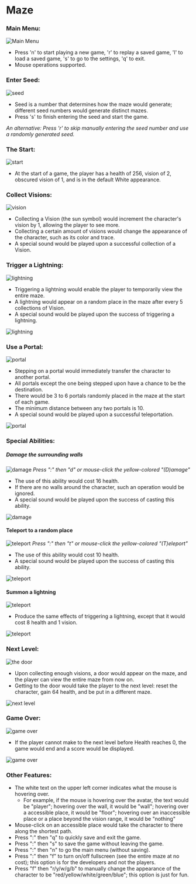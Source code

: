 # Maze

### Main Menu:
![Main Menu](https://github.com/alexxuyaowen/maze/blob/master/Maze/Demo/main.PNG)
- Press 'n' to start playing a new game, 'r' to replay a saved game, 'l' to load a saved game, 's' to go to the settings, 'q' to exit.
- Mouse operations supported.

### Enter Seed:
![seed](https://github.com/alexxuyaowen/maze/blob/master/Maze/Demo/seed.PNG)
- Seed is a number that determines how the maze would generate; different seed numbers would generate distinct mazes.
- Press 's' to finish entering the seed and start the game.

*An alternative: Press 'r' to skip manually entering the seed number and use a randomly generated seed.*

### The Start:
![start](https://github.com/alexxuyaowen/maze/blob/master/Maze/Demo/start.PNG)
- At the start of a game, the player has a health of 256, vision of 2, obscured vision of 1, and is in the default White appearance.

### Collect Visions:
![vision](https://github.com/alexxuyaowen/maze/blob/master/Maze/Demo/vision.PNG)
- Collecting a Vision (the sun symbol) would increment the character's vision by 1, allowing the player to see more.
- Collecting a certain amount of visions would change the appearance of the character, such as its color and trace.
- A special sound would be played upon a successful collection of a Vision.

### Trigger a Lightning:
![lightning](https://github.com/alexxuyaowen/maze/blob/master/Maze/Demo/l0.PNG)
- Triggering a lightning would enable the player to temporarily view the entire maze.
- A lightning would appear on a random place in the maze after every 5 collections of Vision.
- A special sound would be played upon the success of triggering a lightning.

![lightning](https://github.com/alexxuyaowen/maze/blob/master/Maze/Demo/l1.PNG)

### Use a Portal:
![portal](https://github.com/alexxuyaowen/maze/blob/master/Maze/Demo/portal0.PNG)
- Stepping on a portal would immediately transfer the character to another portal.
- All portals except the one being stepped upon have a chance to be the destination.
- There would be 3 to 6 portals randomly placed in the maze at the start of each game.
- The minimum distance between any two portals is 10.
- A special sound would be played upon a successful teleportation.

![portal](https://github.com/alexxuyaowen/maze/blob/master/Maze/Demo/portal1.PNG)

### Special Abilities:
##### Damage the surrounding walls
![damage](https://github.com/alexxuyaowen/maze/blob/master/Maze/Demo/d0.PNG)
*Press ":" then "d" or mouse-click the yellow-colored "(D)amage"*
- The use of this ability would cost 16 health.
- If there are no walls around the character, such an operation would be ignored.
- A special sound would be played upon the success of casting this ability.

![damage](https://github.com/alexxuyaowen/maze/blob/master/Maze/Demo/d1.PNG)

#### Teleport to a random place
![teleport](https://github.com/alexxuyaowen/maze/blob/master/Maze/Demo/t0.PNG)
*Press ":" then "t" or mouse-click the yellow-colored "(T)eleport"*
- The use of this ability would cost 10 health.
- A special sound would be played upon the success of casting this ability.

![teleport](https://github.com/alexxuyaowen/maze/blob/master/Maze/Demo/t1.PNG)

#### Summon a lightning
![teleport](https://github.com/alexxuyaowen/maze/blob/master/Maze/Demo/t0.PNG)
- Produce the same effects of triggering a lightning, except that it would cost 8 health and 1 vision.

![teleport](https://github.com/alexxuyaowen/maze/blob/master/Maze/Demo/t1.PNG)

### Next Level:
![the door](https://github.com/alexxuyaowen/maze/blob/master/Maze/Demo/final.PNG)
- Upon collecting enough visions, a door would appear on the maze, and the player can view the entire maze from now on.
- Getting to the door would take the player to the next level: reset the character, gain 64 health, and be put in a different maze.

![next level](https://github.com/alexxuyaowen/maze/blob/master/Maze/Demo/nextLevel.PNG)

### Game Over:
![game over](https://github.com/alexxuyaowen/maze/blob/master/Maze/Demo/fail0.PNG)
- If the player cannot make to the next level before Health reaches 0, the game would end and a score would be displayed.

![game over](https://github.com/alexxuyaowen/maze/blob/master/Maze/Demo/fail1.PNG)

### Other Features:
- The white text on the upper left corner indicates what the mouse is hovering over.
  - For example, if the mouse is hovering over the avatar, the text would be "player"; hovering over the wall, it would be "wall"; hovering over a accessible place, it would be "floor"; hovering over an inaccessible place or a place beyond the vision range, it would be "nothing"
- Mouse-click on an accessible place would take the character to there along the shortest path.
- Press ":" then "q" to quickly save and exit the game.
- Press ":" then "s" to save the game without leaving the game.
- Press ":" then "n" to go the main menu (without saving).
- Press ":" then "f" to turn on/off fullscreen (see the entire maze at no cost); this option is for the developers and not the players.
- Press "f" then "r/y/w/g/b" to manually change the appearance of the character to be "red/yellow/white/green/blue"; this option is just for fun.





